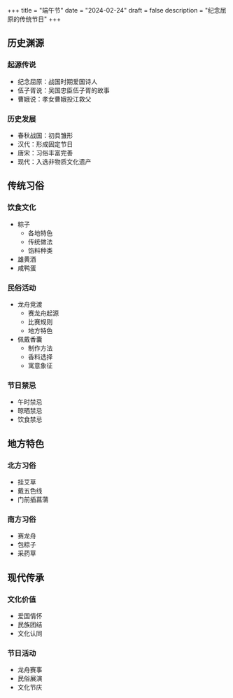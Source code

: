 +++
title = "端午节"
date = "2024-02-24"
draft = false
description = "纪念屈原的传统节日"
+++

## 历史渊源
### 起源传说
- 纪念屈原：战国时期爱国诗人
- 伍子胥说：吴国忠臣伍子胥的故事
- 曹娥说：孝女曹娥投江救父

### 历史发展
- 春秋战国：初具雏形
- 汉代：形成固定节日
- 唐宋：习俗丰富完善
- 现代：入选非物质文化遗产

## 传统习俗
### 饮食文化
- 粽子
  - 各地特色
  - 传统做法
  - 馅料种类
- 雄黄酒
- 咸鸭蛋

### 民俗活动
- 龙舟竞渡
  - 赛龙舟起源
  - 比赛规则
  - 地方特色
- 佩戴香囊
  - 制作方法
  - 香料选择
  - 寓意象征

### 节日禁忌
- 午时禁忌
- 晾晒禁忌
- 饮食禁忌

## 地方特色
### 北方习俗
- 挂艾草
- 戴五色线
- 门前插菖蒲

### 南方习俗
- 赛龙舟
- 包粽子
- 采药草

## 现代传承
### 文化价值
- 爱国情怀
- 民族团结
- 文化认同

### 节日活动
- 龙舟赛事
- 民俗展演
- 文化节庆
